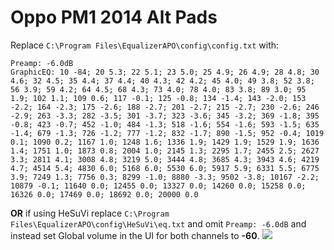 # Oppo PM1 2014 Alt Pads
Replace `C:\Program Files\EqualizerAPO\config\config.txt` with:
```
Preamp: -6.0dB
GraphicEQ: 10 -84; 20 5.3; 22 5.1; 23 5.0; 25 4.9; 26 4.9; 28 4.8; 30 4.6; 32 4.5; 35 4.4; 37 4.4; 40 4.3; 42 4.2; 45 4.0; 49 3.8; 52 3.8; 56 3.9; 59 4.2; 64 4.5; 68 4.3; 73 4.0; 78 4.0; 83 3.8; 89 3.0; 95 1.9; 102 1.1; 109 0.6; 117 -0.1; 125 -0.8; 134 -1.4; 143 -2.0; 153 -2.2; 164 -2.3; 175 -2.6; 188 -2.7; 201 -2.7; 215 -2.7; 230 -2.6; 246 -2.9; 263 -3.3; 282 -3.5; 301 -3.7; 323 -3.6; 345 -3.2; 369 -1.8; 395 -0.8; 423 -0.7; 452 -1.0; 484 -1.3; 518 -1.6; 554 -1.6; 593 -1.5; 635 -1.4; 679 -1.3; 726 -1.2; 777 -1.2; 832 -1.7; 890 -1.5; 952 -0.4; 1019 0.1; 1090 0.2; 1167 1.0; 1248 1.6; 1336 1.9; 1429 1.9; 1529 1.9; 1636 1.4; 1751 1.0; 1873 0.8; 2004 1.0; 2145 1.3; 2295 1.7; 2455 2.5; 2627 3.3; 2811 4.1; 3008 4.8; 3219 5.0; 3444 4.8; 3685 4.3; 3943 4.6; 4219 4.7; 4514 5.4; 4830 6.0; 5168 6.0; 5530 6.0; 5917 5.9; 6331 5.5; 6775 3.9; 7249 1.3; 7756 0.3; 8299 -1.0; 8880 -3.3; 9502 -3.8; 10167 -2.2; 10879 -0.1; 11640 0.0; 12455 0.0; 13327 0.0; 14260 0.0; 15258 0.0; 16326 0.0; 17469 0.0; 18692 0.0; 20000 0.0
```
**OR** if using HeSuVi replace `C:\Program Files\EqualizerAPO\config\HeSuVi\eq.txt` and omit `Preamp: -6.0dB` and instead set Global volume in the UI for both channels to **-60**.
![](https://raw.githubusercontent.com/jaakkopasanen/AutoEq/master/results/Sonoma%20Model%20One/innerfidelity/onear/Oppo%20PM1%202014%20Alt%20Pads/Oppo%20PM1%202014%20Alt%20Pads.png)